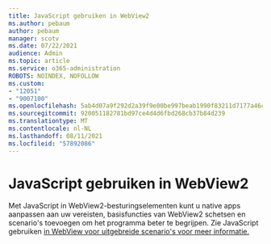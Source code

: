 ```yaml
---
title: JavaScript gebruiken in WebView2
ms.author: pebaum
author: pebaum
manager: scotv
ms.date: 07/22/2021
audience: Admin
ms.topic: article
ms.service: o365-administration
ROBOTS: NOINDEX, NOFOLLOW
ms.custom:
- "12051"
- "9007100"
ms.openlocfilehash: 5ab4d07a9f292d2a39f9e00be997beab1990f83211d7177a46cc310effbe4553
ms.sourcegitcommit: 920051182781bd97ce4d4d6fbd268cb37b84d239
ms.translationtype: MT
ms.contentlocale: nl-NL
ms.lasthandoff: 08/11/2021
ms.locfileid: "57892086"
---
```

# <a name="use-javascript-in-webview2"></a>JavaScript gebruiken in WebView2

Met JavaScript in WebView2-besturingselementen kunt u native apps aanpassen aan uw vereisten, basisfuncties van WebView2 schetsen en scenario's toevoegen om het programma beter te begrijpen. Zie JavaScript gebruiken [in WebView voor uitgebreide scenario's voor meer informatie.](https://docs.microsoft.com/microsoft-edge/webview2/how-to/javascript)
